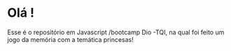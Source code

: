# Olá !

Esse é o repositório em Javascript /bootcamp Dio -TQI, na qual foi feito um jogo da memória com a temática princesas! 



